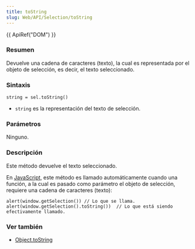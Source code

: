 ```yaml
---
title: toString
slug: Web/API/Selection/toString
---
```


{{ ApiRef("DOM") }}

### Resumen

Devuelve una cadena de caracteres (texto), la cual es representada por el objeto de selección, es decir, el texto seleccionado.

### Sintaxis

```
string = sel.toString()
```

- `string` es la representación del texto de selección.

### Parámetros

Ninguno.

### Descripción

Este método devuelve el texto seleccionado.

En [JavaScript](/es/docs/Web/JavaScript), este método es llamado automáticamente cuando una función, a la cual es pasado como parámetro el objeto de selección, requiere una cadena de caracteres (texto):

```
alert(window.getSelection()) // Lo que se llama.
alert(window.getSelection().toString())  // Lo que está siendo efectivamente llamado.
```

### Ver también

- [Object.toString](/es/Core_JavaScript_1.5_Reference/Objects/Object/toString)
